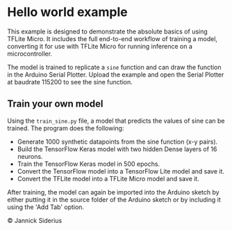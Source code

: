 # Hello world example

This example is designed to demonstrate the absolute basics of using TFLite Micro. It includes the full end-to-end workflow of training a model, converting it for use with TFLite Micro for running inference on a microcontroller.

The model is trained to replicate a `sine` function and can draw the function in the Arduino Serial Plotter. Upload the example and open the Serial Plotter at baudrate 115200 to see the sine function.

## Train your own model

Using the `train_sine.py` file, a model that predicts the values of sine can be trained. The program does the following:

- Generate 1000 synthetic datapoints from the sine function (x-y pairs).
- Build the TensorFlow Keras model with two hidden Dense layers of 16 neurons.
- Train the TensorFlow Keras model in 500 epochs.
- Convert the TensorFlow model into a TensorFlow Lite model and save it.
- Convert the TFLite model into a TFLite Micro model and save it.

After training, the model can again be imported into the Arduino sketch by either putting it in the source folder of the Arduino sketch or by including it using the 'Add Tab' option.

&copy; Jannick Siderius
